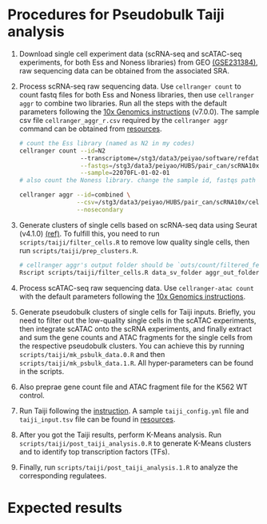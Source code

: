 # Procedures for Pseudobulk Taiji analysis
1. Download single cell experiment data (scRNA-seq and scATAC-seq experiments, for both Ess and Noness libraries) from GEO [(GSE231384)](https://www.ncbi.xyz/geo/query/acc.cgi?acc=GSE231384), raw sequencing data can be obtained from the associated SRA.

2. Process scRNA-seq raw sequencing data. Use `cellranger count` to count fastq files for both Ess and Noness libraries, then use `cellranger aggr` to combine two libraries. Run all the steps with the default parameters following the [10x Genomics instructions](https://support.10xgenomics.com/single-cell-gene-expression/software/pipelines/latest/what-is-cell-ranger) (v7.0.0). The sample csv file `cellranger_aggr_r.csv` required by the `cellranger aggr` command can be obtained from [resources](https://github.com/yyaoisgood2021/HUB-screening/tree/main/resources/taiji).
    ```bash
    # count the Ess library (named as N2 in my codes)
    cellranger count --id=N2
                     --transcriptome=/stg3/data3/peiyao/software/refdata-gex-GRCh38-2020-A \
                     --fastqs=/stg3/data3/peiyao/HUBS/pair_can/scRNA10x/data_N2 \
                     --sample=22070FL-01-02-01
    # also count the Noness library. change the sample id, fastqs path and sample prefix accordingly

    cellranger aggr --id=combined \
                    --csv=/stg3/data3/peiyao/HUBS/pair_can/scRNA10x/cellranger_aggr_r.csv \
                    --nosecondary
    ```

4. Generate clusters of single cells based on scRNA-seq data using Seurat (v4.1.0) [(ref)](https://satijalab.org/seurat/). To fulfill this, you need to run `scripts/taiji/filter_cells.R` to remove low quality single cells, then run `scripts/taiji/prep_clusters.R`.  
    ```bash
    # cellranger aggr's output folder should be `outs/count/filtered_feature_bc_matrix`
    Rscript scripts/taiji/filter_cells.R data_sv_folder aggr_out_folder
    
    
    ```


5. Process scATAC-seq raw sequencing data. Use `cellranger-atac count` with the default parameters following the [10x Genomics instructions](https://support.10xgenomics.com/single-cell-atac/software/pipelines/latest/using/count).

6. Generate pseudobulk clusters of single cells for Taiji inputs. Briefly, you need to filter out the low-quality single cells in the scATAC experiments, then integrate scATAC onto the scRNA experiments, and finally extract and sum the gene counts and ATAC fragments for the single cells from the respective pseudobulk clusters. You can achieve this by running `scripts/taiji/mk_psbulk_data.0.R` and then `scripts/taiji/mk_psbulk_data.1.R`. All hyper-parameters can be found in the scripts.   

7. Also preprae gene count file and ATAC fragment file for the K562 WT control.

8. Run Taiji following the [instruction](https://taiji-pipeline.github.io/). A sample `taiji_config.yml` file and `taiji_input.tsv` file can be found in [resources](https://github.com/yyaoisgood2021/HUB-screening/tree/main/resources/taiji).

9. After you got the Taiji results, perform K-Means analysis. Run `scripts/taiji/post_taiji_analysis.0.R` to generate K-Means clusters and to identify top transcription factors (TFs).

10. Finally, run `scripts/taiji/post_taiji_analysis.1.R` to analyze the corresponding regulatees.


# Expected results

